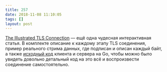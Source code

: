 ```yaml
---
title: 257
date: 2018-11-08 11:10:05
tags: []
layout: post
---
```


[The Illustrated TLS Connection](https://tls.ulfheim.net/) — ещё одна чудесная интерактивная статья. В комплекте описание к каждому этапу TLS соединения, пример реального стрима данных, где подписан и описан каждый байт, а также [исходный код](https://github.com/syncsynchalt/illustrated-tls) клиента и сервера на Go, чтобы можно было увидеть довольно детальный код на это всё и воспроизвести соединение самостоятельно.
